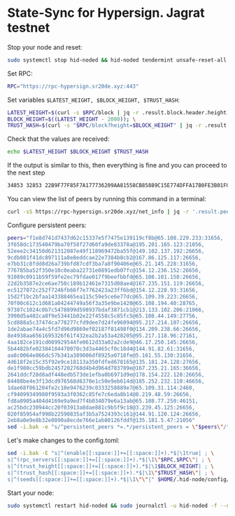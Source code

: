 # State-Sync for Hypersign. Jagrat testnet

Stop your node and reset:

```bash
sudo systemctl stop hid-noded && hid-noded tendermint unsafe-reset-all --home $HOME/.hid-node
```

Set RPC:

```bash
RPC="https://rpc-hypersign.sr20de.xyz:443"
```
Set variables `$LATEST_HEIGHT, $BLOCK_HEIGHT, $TRUST_HASH`:

```bash
LATEST_HEIGHT=$(curl -s $RPC/block | jq -r .result.block.header.height); \
BLOCK_HEIGHT=$((LATEST_HEIGHT - 2000)); \
TRUST_HASH=$(curl -s "$RPC/block?height=$BLOCK_HEIGHT" | jq -r .result.block_id.hash)
```
Check that the values are received:

```bash
echo $LATEST_HEIGHT $BLOCK_HEIGHT $TRUST_HASH
```
If the output is similar to this, then everything is fine and you can proceed to the next step

```bash
34853 32853 22B9F77F85F7A177736209AA81558CB85889C15E774DFFA17B0FE3B01F01CC44
```
You can view the list of peers by running this command in a terminal:
```bash
curl -sS https://rpc-hypersign.sr20de.xyz/net_info | jq -r '.result.peers[] | "\(.node_info.id)@\(.remote_ip):\(.node_info.listen_addr)"' | awk -F ':' '{print $1":"$(NF)","}'
```



Configure persistent peers:
```bash
peers="f1e8d741d7437d62c15337e5f7475e139119cf8b@65.108.229.233:31656,
3f658dc173540479ba70f58f27d60fa9de83378a@195.201.165.123:21056,
52eee2c34150d621312087e49f118969472ba55f@149.102.137.192:26656,
9cdb081f41dc897111a8e8eddcae22e7384b8cb2@167.86.125.117:26656,
e7bb31c8fdd8d26a739bfd87cdf3ba7a8f90406e@65.21.145.228:31656,
776785ba52f350e10c0eaba22731e0891edb07fc@154.12.236.152:26656,
91089c0911b59f59fe2ec79fdae017f9beefbbfd@65.108.101.158:26656,
22d2b3587e2ce6ae750c189b12461e7315d08ae4@167.235.151.119:26656,
ec5127072c252f7246fb66f7e7762423a23ff6bd@154.12.228.93:31656,
15d2f1bc2bfaa143388465ea115c59e5ce6e77dc@65.109.39.223:26656,
70f00c612c1d681a04244749a56f3a35e9be1420@65.108.194.40:28765,
97387c1024c0b7c5478899d598937bdaf3871cb1@213.133.102.206:21066,
3990d5a402ca8f9e53441b02e22f4558c5c85fc5@65.108.44.149:27756,
5cd888a5c37474ca778277cfd9dee7d24fe96094@95.217.214.107:26656,
1de2abae74a4c5fd7d96d9869ef02187f81498f0@134.209.238.66:26656,
8e4938aa6561695326f61f432ea2b2a53a428205@95.217.118.96:27161,
4aa182ce191cd089929544fe0612d33a02a2cde9@46.17.250.145:26656,
5b4482bfe02384184470070c3d3a4465cf0c18d4@144.91.82.61:31656,
aa8c0064e866dc57b341a389006df8925a0718fe@5.161.55.130:31656,
4d618f2e15c35f92e9ce18113a350fdfed678165@135.181.24.128:27656,
de1f980cc59bdb2457202768d4b4d964d783789e@167.235.21.165:36656,
2641ddcf28d8adf448edb573de1efba0b6971d9e@178.154.222.128:26656,
84408be4e3f13dcd976568d6370e1c50e9eb614d@185.252.232.110:46656,
1dae68f061204fe2c10e9476239c0333258889e7@65.109.31.114:2460,
cf94099349980f9593a3f0362c85fe7c6eda8b14@8.219.48.59:26656,
fd8a8905a404d4169e9a9ed7f4b034079e6a13ab@65.108.77.250:46151,
ac25bdc230944cc20f03913a8dae881c9b5f9c18@3.239.45.125:26656,
020f85954af998b22590835af3b5a7524393c161@144.91.120.124:26656,
2eb8a0e9e8b32e0890a8ecde766e1ab80126fddf@135.181.5.47:21056"
sed -i.bak -e "s/^persistent_peers *=.*/persistent_peers = \"$peers\"/" $HOME/.hid-node/config/config.toml
```
Let's make changes to the config.toml:

```bash
sed -i.bak -E "s|^(enable[[:space:]]+=[[:space:]]+).*$|\1true| ; \
s|^(rpc_servers[[:space:]]+=[[:space:]]+).*$|\1\"$RPC,$RPC\"| ; \
s|^(trust_height[[:space:]]+=[[:space:]]+).*$|\1$BLOCK_HEIGHT| ; \
s|^(trust_hash[[:space:]]+=[[:space:]]+).*$|\1\"$TRUST_HASH\"| ; \
s|^(seeds[[:space:]]+=[[:space:]]+).*$|\1\"\"|" $HOME/.hid-node/config/config.toml
```

Start your node:

```bash
sudo systemctl restart hid-noded && sudo journalctl -u hid-noded -f --no-hostname -o cat
```
